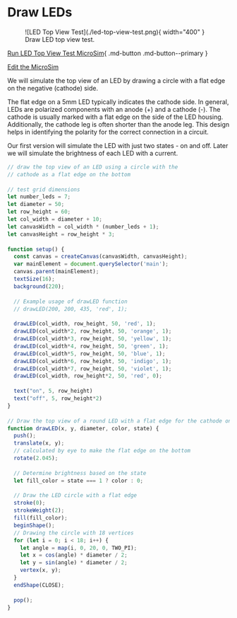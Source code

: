 # Draw LEDs

<figure markdown>
![LED Top View Test](./led-top-view-test.png){ width="400" }
   <figcaption>Draw LED top view test.</figcaption>
</figure>

[Run LED Top View Test MicroSim](./led.html){ .md-button .md-button--primary }

[Edit the MicroSim](https://editor.p5js.org/dmccreary/sketches/McnocOgc3)

We will simulate the top view of an LED by drawing
a circle with a flat edge on the negative (cathode) side.

The flat edge on a 5mm LED typically indicates the cathode side. In general, LEDs are polarized components with an anode (+) and a cathode (-). The cathode is usually marked with a flat edge on the side of the LED housing. Additionally, the cathode leg is often shorter than the anode leg. This design helps in identifying the polarity for the correct connection in a circuit.

Our first version will simulate the LED with just two states - on and off.  Later
we will simulate the brightness of each LED with a current.

```js
// draw the top view of an LED using a circle with the
// cathode as a flat edge on the bottom

// test grid dimensions
let number_leds = 7;
let diameter = 50;
let row_height = 60;
let col_width = diameter + 10;
let canvasWidth = col_width * (number_leds + 1);
let canvasHeight = row_height * 3;

function setup() {
  const canvas = createCanvas(canvasWidth, canvasHeight);
  var mainElement = document.querySelector('main');
  canvas.parent(mainElement);
  textSize(16);
  background(220);
  
  // Example usage of drawLED function
  // drawLED(200, 200, 435, 'red', 1);

  drawLED(col_width, row_height, 50, 'red', 1);
  drawLED(col_width*2, row_height, 50, 'orange', 1);
  drawLED(col_width*3, row_height, 50, 'yellow', 1);
  drawLED(col_width*4, row_height, 50, 'green', 1);
  drawLED(col_width*5, row_height, 50, 'blue', 1);
  drawLED(col_width*6, row_height, 50, 'indigo', 1);
  drawLED(col_width*7, row_height, 50, 'violet', 1);
  drawLED(col_width, row_height*2, 50, 'red', 0);
  
  text("on", 5, row_height)
  text("off", 5, row_height*2)
}

// Draw the top view of a round LED with a flat edge for the cathode on the bottom
function drawLED(x, y, diameter, color, state) {
  push();
  translate(x, y);
  // calculated by eye to make the flat edge on the bottom
  rotate(2.045);
  
  // Determine brightness based on the state
  let fill_color = state === 1 ? color : 0;
  
  // Draw the LED circle with a flat edge
  stroke(0);
  strokeWeight(2);
  fill(fill_color);
  beginShape();
  // Drawing the circle with 18 vertices
  for (let i = 0; i < 18; i++) {
    let angle = map(i, 0, 20, 0, TWO_PI);
    let x = cos(angle) * diameter / 2;
    let y = sin(angle) * diameter / 2;
    vertex(x, y);
  }
  endShape(CLOSE);
  
  pop();
}
```
